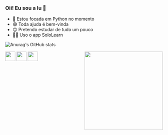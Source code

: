 ### Oii! Eu sou a lu 🥰

- 🌱 Estou focada em Python no momento 
- 😅 Toda ajuda é bem-vinda  
- 🙃 Pretendo estudar de tudo um pouco
- 👩‍💻 Uso o app SoloLearn


![Anurag's GitHub stats](https://github-readme-stats.vercel.app/api?username=luaraadev&show_icons=true&theme=dark)


  
  <div style="display: inline_block">

  <img align="center" src="https://www.neostartup.com.br/images/all/html5.svg" height="30" width="32" >
  
  <img align="center" src="https://www.neostartup.com.br/images/all/css3.svg" height="30" width="32" >
  
  <img align="center" src="https://www.neostartup.com.br/images/all/python.svg" height="30" width="32" >
  
  <img align="right" src="https://i.pinimg.com/originals/c0/53/58/c053584f9c4246242ce57285fcc6015e.gif" height="250" width="250" >


